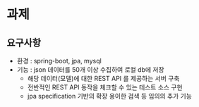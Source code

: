 # 과제

## 요구사항

- 환경 : spring-boot, jpa, mysql
- 기능 : json 데이터를 50개 이상 수집하여 로컬 db에 저장
    - 해당 데이터(모델)에 대한 REST API 를 제공하는 서버 구축
    - 전반적인 REST API 동작을 체크할 수 있는 테스트 소스 구현
    - jpa specification 기반의 확장 용이한 검색 등 임의의 추가 기능
